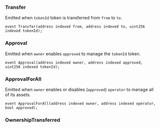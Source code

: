 ### Transfer
Emitted when `tokenId` token is transferred from `from` to `to`.

``` solidity
event Transfer(address indexed from, address indexed to, uint256 indexed tokenId);
```

### Approval
Emitted when `owner` enables `approved` to manage the `tokenId` token.

``` solidity
event Approval(address indexed owner, address indexed approved, uint256 indexed tokenId);
```

### ApprovalForAll
Emitted when `owner` enables or disables (`approved`) `operator` to manage all of its assets.

``` solidity
event ApprovalForAll(address indexed owner, address indexed operator, bool approved);
```

### OwnershipTransferred